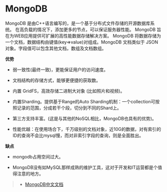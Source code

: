 # MongoDB

MongoDB 是由C++语言编写的，是一个基于分布式文件存储的开源数据库系统。
在高负载的情况下，添加更多的节点，可以保证服务器性能。
MongoDB 旨在为WEB应用提供可扩展的高性能数据存储解决方案。
MongoDB 将数据存储为一个文档，数据结构由键值(key=>value)对组成。MongoDB 文档类似于 JSON 对象。字段值可以包含其他文档，数组及文档数组。

**优势**

- 弱一致性(最终一致)，更能保证用户的访问速度。

- 文档结构的存储方式，能够更便捷的获取数。

- 内置 GridFS，高效存储二进制大对象 (比如照片和视频)。

- 内置Sharding。提供基于Range的Auto Sharding机制：一个collection可按照记录的范围，分成若干个段，切分到不同的Shard上。

- 第三方支持丰富。(这是与其他的NoSQL相比，MongoDB也具有的优势)。

- 性能优越：在使用场合下，千万级别的文档对象，近10G的数据，对有索引的ID的查询不会比mysql慢，而对非索引字段的查询，则是全面胜出。

**缺点**

- mongodb占用空间过大。

- MongoDB没有如MySQL那样成熟的维护工具，这对于开发和IT运营都是个值得注意的地方。



>- [MongoDB中文文档](https://docs.mongoing.com/)